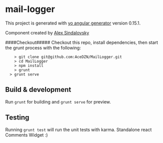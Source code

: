 # mail-logger

This project is generated with [yo angular generator](https://github.com/yeoman/generator-angular)
version 0.15.1.

Component created by [Alex Sindalovsky](http://www.acedzn.com)


####Checkout#####
Checkout this repo, install dependencies, then start the grunt process with the following:

```
	> git clone git@github.com:AceDZN/MailLogger.git
	> cd MailLogger
	> npm install
	> grunt
  > grunt serve
```


## Build & development

Run `grunt` for building and `grunt serve` for preview.

## Testing

Running `grunt test` will run the unit tests with karma.
Standalone react Comments Widget :)
